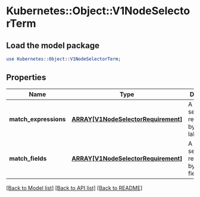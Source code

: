 # Kubernetes::Object::V1NodeSelectorTerm

## Load the model package
```perl
use Kubernetes::Object::V1NodeSelectorTerm;
```

## Properties
Name | Type | Description | Notes
------------ | ------------- | ------------- | -------------
**match_expressions** | [**ARRAY[V1NodeSelectorRequirement]**](V1NodeSelectorRequirement.md) | A list of node selector requirements by node&#39;s labels. | [optional] 
**match_fields** | [**ARRAY[V1NodeSelectorRequirement]**](V1NodeSelectorRequirement.md) | A list of node selector requirements by node&#39;s fields. | [optional] 

[[Back to Model list]](../README.md#documentation-for-models) [[Back to API list]](../README.md#documentation-for-api-endpoints) [[Back to README]](../README.md)


